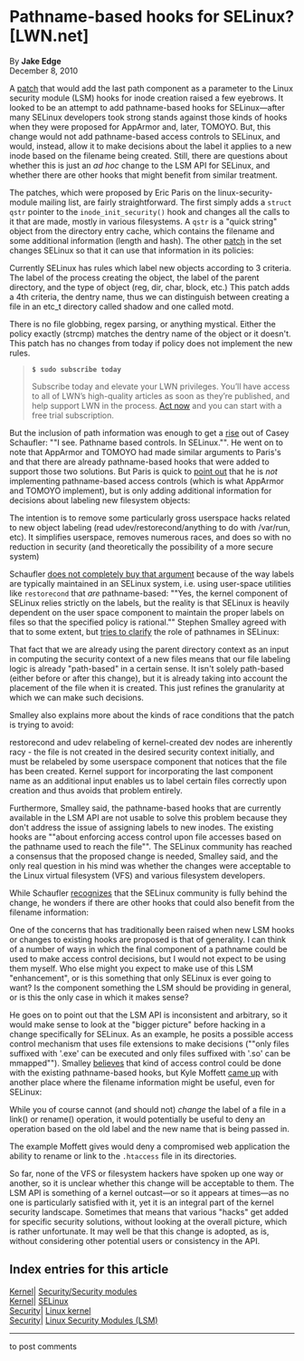 # Pathname-based hooks for SELinux? [LWN.net]

By **Jake Edge**  
December 8, 2010 

A [patch](https://lwn.net/Articles/418849/) that would add the last path component as a parameter to the Linux security module (LSM) hooks for inode creation raised a few eyebrows. It looked to be an attempt to add pathname-based hooks for SELinux—after many SELinux developers took strong stands against those kinds of hooks when they were proposed for AppArmor and, later, TOMOYO. But, this change would not add pathname-based access controls to SELinux, and would, instead, allow it to make decisions about the label it applies to a new inode based on the filename being created. Still, there are questions about whether this is just an _ad hoc_ change to the LSM API for SELinux, and whether there are other hooks that might benefit from similar treatment. 

The patches, which were proposed by Eric Paris on the linux-security-module mailing list, are fairly straightforward. The first simply adds a `struct qstr` pointer to the `inode_init_security()` hook and changes all the calls to it that are made, mostly in various filesystems. A `qstr` is a "quick string" object from the directory entry cache, which contains the filename and some additional information (length and hash). The other [patch](/Articles/419215/) in the set changes SELinux so that it can use that information in its policies: 

Currently SELinux has rules which label new objects according to 3 criteria. The label of the process creating the object, the label of the parent directory, and the type of object (reg, dir, char, block, etc.) This patch adds a 4th criteria, the dentry name, thus we can distinguish between creating a file in an etc_t directory called shadow and one called motd. 

There is no file globbing, regex parsing, or anything mystical. Either the policy exactly (strcmp) matches the dentry name of the object or it doesn't. This patch has no changes from today if policy does not implement the new rules. 

> **`$ sudo subscribe today`**
> 
> Subscribe today and elevate your LWN privileges. You’ll have access to all of LWN’s high-quality articles as soon as they’re published, and help support LWN in the process. [Act now](https://lwn.net/Promo/nst-sudo/claim) and you can start with a free trial subscription. 

But the inclusion of path information was enough to get a [rise](/Articles/419216/) out of Casey Schaufler: ""I see. Pathname based controls. In SELinux."". He went on to note that AppArmor and TOMOYO had made similar arguments to Paris's and that there are already pathname-based hooks that were added to support those two solutions. But Paris is quick to [point out](/Articles/419217/) that he is _not_ implementing pathname-based access controls (which is what AppArmor and TOMOYO implement), but is only adding additional information for decisions about labeling new filesystem objects: 

The intention is to remove some particularly gross userspace hacks related to new object labeling (read udev/restorecond/anything to do with /var/run, etc). It simplifies userspace, removes numerous races, and does so with no reduction in security (and theoretically the possibility of a more secure system) 

Schaufler [does not completely buy that argument](/Articles/419218/) because of the way labels are typically maintained in an SELinux system, i.e. using user-space utilities like `restorecond` that _are_ pathname-based: ""Yes, the kernel component of SELinux relies strictly on the labels, but the reality is that SELinux is heavily dependent on the user space component to maintain the proper labels on files so that the specified policy is rational."" Stephen Smalley agreed with that to some extent, but [tries to clarify](/Articles/419219/) the role of pathnames in SELinux: 

That fact that we are already using the parent directory context as an input in computing the security context of a new files means that our file labeling logic is already "path-based" in a certain sense. It isn't solely path-based (either before or after this change), but it is already taking into account the placement of the file when it is created. This just refines the granularity at which we can make such decisions. 

Smalley also explains more about the kinds of race conditions that the patch is trying to avoid: 

restorecond and udev relabeling of kernel-created dev nodes are inherently racy - the file is not created in the desired security context initially, and must be relabeled by some userspace component that notices that the file has been created. Kernel support for incorporating the last component name as an additional input enables us to label certain files correctly upon creation and thus avoids that problem entirely. 

Furthermore, Smalley said, the pathname-based hooks that are currently available in the LSM API are not usable to solve this problem because they don't address the issue of assigning labels to new inodes. The existing hooks are ""about enforcing access control upon file accesses based on the pathname used to reach the file"". The SELinux community has reached a consensus that the proposed change is needed, Smalley said, and the only real question in his mind was whether the changes were acceptable to the Linux virtual filesystem (VFS) and various filesystem developers. 

While Schaufler [recognizes](/Articles/419220/) that the SELinux community is fully behind the change, he wonders if there are other hooks that could also benefit from the filename information: 

One of the concerns that has traditionally been raised when new LSM hooks or changes to existing hooks are proposed is that of generality. I can think of a number of ways in which the final component of a pathname could be used to make access control decisions, but I would not expect to be using them myself. Who else might you expect to make use of this LSM "enhancement", or is this something that only SELinux is ever going to want? Is the component something the LSM should be providing in general, or is this the only case in which it makes sense? 

He goes on to point out that the LSM API is inconsistent and arbitrary, so it would make sense to look at the "bigger picture" before hacking in a change specifically for SELinux. As an example, he posits a possible access control mechanism that uses file extensions to make decisions (""only files suffixed with '.exe' can be executed and only files suffixed with '.so' can be mmapped""). Smalley [believes](/Articles/419221/) that kind of access control could be done with the existing pathname-based hooks, but Kyle Moffett [came up](/Articles/419223/) with another place where the filename information might be useful, even for SELinux: 

While you of course cannot (and should not) *change* the label of a file in a link() or rename() operation, it would potentially be useful to deny an operation based on the old label and the new name that is being passed in. 

The example Moffett gives would deny a compromised web application the ability to rename or link to the `.htaccess` file in its directories. 

So far, none of the VFS or filesystem hackers have spoken up one way or another, so it is unclear whether this change will be acceptable to them. The LSM API is something of a kernel outcast—or so it appears at times—as no one is particularly satisfied with it, yet it is an integral part of the kernel security landscape. Sometimes that means that various "hacks" get added for specific security solutions, without looking at the overall picture, which is rather unfortunate. It may well be that this change is adopted, as is, without considering other potential users or consistency in the API. 

  
Index entries for this article  
---  
[Kernel](/Kernel/Index)| [Security/Security modules](/Kernel/Index#Security-Security_modules)  
[Kernel](/Kernel/Index)| [SELinux](/Kernel/Index#SELinux)  
[Security](/Security/Index/)| [Linux kernel](/Security/Index/#Linux_kernel)  
[Security](/Security/Index/)| [Linux Security Modules (LSM)](/Security/Index/#Linux_Security_Modules_LSM)  
  


* * *

to post comments 
